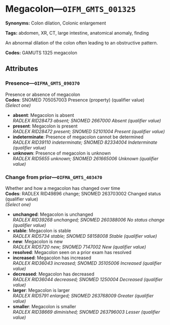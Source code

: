 # Megacolon—`OIFM_GMTS_001325`

**Synonyms:** Colon dilation, Colonic enlargement

**Tags:** abdomen, XR, CT, large intestine, anatomical anomaly, finding

An abnormal dilation of the colon often leading to an obstructive pattern.

**Codes:** GAMUTS 1325 megacolon

## Attributes

### Presence—`OIFMA_GMTS_090370`

Presence or absence of megacolon  
**Codes**: SNOMED 705057003 Presence (property) (qualifier value)  
*(Select one)*

- **absent**: Megacolon is absent  
_RADLEX RID28473 absent; SNOMED 2667000 Absent (qualifier value)_
- **present**: Megacolon is present  
_RADLEX RID28472 present; SNOMED 52101004 Present (qualifier value)_
- **indeterminate**: Presence of megacolon cannot be determined  
_RADLEX RID39110 indeterminate; SNOMED 82334004 Indeterminate (qualifier value)_
- **unknown**: Presence of megacolon is unknown  
_RADLEX RID5655 unknown; SNOMED 261665006 Unknown (qualifier value)_

### Change from prior—`OIFMA_GMTS_403470`

Whether and how a megacolon has changed over time  
**Codes**: RADLEX RID49896 change; SNOMED 263703002 Changed status (qualifier value)  
*(Select one)*

- **unchanged**: Megacolon is unchanged  
_RADLEX RID39268 unchanged; SNOMED 260388006 No status change (qualifier value)_
- **stable**: Megacolon is stable  
_RADLEX RID5734 stable; SNOMED 58158008 Stable (qualifier value)_
- **new**: Megacolon is new  
_RADLEX RID5720 new; SNOMED 7147002 New (qualifier value)_
- **resolved**: Megacolon seen on a prior exam has resolved  
- **increased**: Megacolon has increased  
_RADLEX RID36043 increased; SNOMED 35105006 Increased (qualifier value)_
- **decreased**: Megacolon has decreased  
_RADLEX RID36044 decreased; SNOMED 1250004 Decreased (qualifier value)_
- **larger**: Megacolon is larger  
_RADLEX RID5791 enlarged; SNOMED 263768009 Greater (qualifier value)_
- **smaller**: Megacolon is smaller  
_RADLEX RID38669 diminished; SNOMED 263796003 Lesser (qualifier value)_